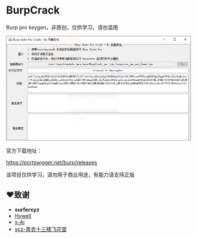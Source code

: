 # BurpCrack
Burp pro keygen，非原创，仅供学习，请勿滥用

![image](image.png)

官方下载地址：

https://portswigger.net/burp/releases

该项目仅供学习，请勿用于商业用途，有能力请支持正版

## ❤️致谢

- **surferxyz** 
- <a href="https://github.com/Hywell">Hywell</a> 
- <a href="https://github.com/x-Ai/BurpSuite">x-Ai</a> 
- <a href="https://mp.weixin.qq.com/s/4KXxKdnPeWqsEsylObhg8w">scz-青衣十三楼飞花堂</a> 
